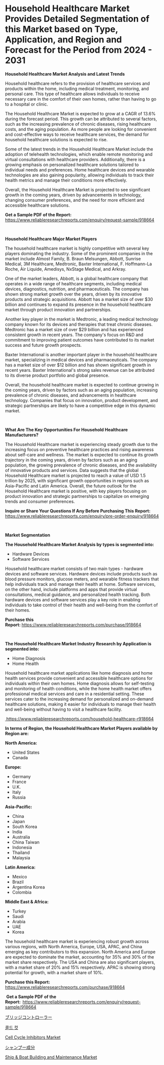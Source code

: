 <p><h1>Household Healthcare Market Provides Detailed Segmentation of this Market based on Type, Application, and Region and Forecast for the Period from 2024 - 2031</h1></p><p><strong>Household Healthcare Market Analysis and Latest Trends</strong></p>
<p><p>Household healthcare refers to the provision of healthcare services and products within the home, including medical treatment, monitoring, and personal care. This type of healthcare allows individuals to receive necessary care in the comfort of their own homes, rather than having to go to a hospital or clinic.</p><p>The Household Healthcare Market is expected to grow at a CAGR of 13.6% during the forecast period. This growth can be attributed to several factors, such as the increasing prevalence of chronic diseases, rising healthcare costs, and the aging population. As more people are looking for convenient and cost-effective ways to receive healthcare services, the demand for household healthcare solutions is expected to rise.</p><p>Some of the latest trends in the Household Healthcare Market include the adoption of telehealth technologies, which enable remote monitoring and virtual consultations with healthcare providers. Additionally, there is a growing emphasis on personalized healthcare solutions tailored to individual needs and preferences. Home healthcare devices and wearable technologies are also gaining popularity, allowing individuals to track their health metrics and manage their conditions more effectively.</p><p>Overall, the Household Healthcare Market is projected to see significant growth in the coming years, driven by advancements in technology, changing consumer preferences, and the need for more efficient and accessible healthcare solutions.</p></p>
<p><strong>Get a Sample PDF of the Report:&nbsp;</strong> <a href="https://www.reliableresearchreports.com/enquiry/request-sample/918664">https://www.reliableresearchreports.com/enquiry/request-sample/918664</a></p>
<p>&nbsp;</p>
<p><strong>Household Healthcare Major Market Players</strong></p>
<p><p>The household healthcare market is highly competitive with several key players dominating the industry. Some of the prominent companies in the market include Almost Family, B. Braun Melsungen, Abbott, Sunrise Medical, 3M Healthcare, Medtronic, Baxter International, F. Hoffmann-La Roche, Air Liquide, Amedisys, NxStage Medical, and Arkray.</p><p>One of the market leaders, Abbott, is a global healthcare company that operates in a wide range of healthcare segments, including medical devices, diagnostics, nutrition, and pharmaceuticals. The company has shown strong market growth over the years, driven by its innovative products and strategic acquisitions. Abbott has a market size of over $30 billion and continues to expand its presence in the household healthcare market through product innovation and partnerships.</p><p>Another key player in the market is Medtronic, a leading medical technology company known for its devices and therapies that treat chronic diseases. Medtronic has a market size of over $29 billion and has experienced consistent growth in recent years. The company's focus on R&D and commitment to improving patient outcomes have contributed to its market success and future growth prospects.</p><p>Baxter International is another important player in the household healthcare market, specializing in medical devices and pharmaceuticals. The company has a market size of over $12 billion and has shown significant growth in recent years. Baxter International's strong sales revenue can be attributed to its diverse product portfolio and global presence.</p><p>Overall, the household healthcare market is expected to continue growing in the coming years, driven by factors such as an aging population, increasing prevalence of chronic diseases, and advancements in healthcare technology. Companies that focus on innovation, product development, and strategic partnerships are likely to have a competitive edge in this dynamic market.</p></p>
<p>&nbsp;</p>
<p><strong>What Are The Key Opportunities For Household Healthcare Manufacturers?</strong></p>
<p><p>The Household Healthcare market is experiencing steady growth due to the increasing focus on preventive healthcare practices and rising awareness about self-care and wellness. The market is expected to continue its growth trajectory in the coming years, driven by factors such as an aging population, the growing prevalence of chronic diseases, and the availability of innovative products and services. Data suggests that the global Household Healthcare market is projected to reach a value of USD 1.5 trillion by 2025, with significant growth opportunities in regions such as Asia-Pacific and Latin America. Overall, the future outlook for the Household Healthcare market is positive, with key players focusing on product innovation and strategic partnerships to capitalize on emerging trends and consumer preferences.</p></p>
<p><strong>Inquire or Share Your Questions If Any Before Purchasing This Report:</strong> <a href="https://www.reliableresearchreports.com/enquiry/pre-order-enquiry/918664">https://www.reliableresearchreports.com/enquiry/pre-order-enquiry/918664</a></p>
<p>&nbsp;</p>
<p><strong>Market Segmentation</strong></p>
<p><strong>The Household Healthcare Market Analysis by types is segmented into:</strong></p>
<p><ul><li>Hardware Devices</li><li>Software Services</li></ul></p>
<p><p>Household healthcare market consists of two main types - hardware devices and software services. Hardware devices include products such as blood pressure monitors, glucose meters, and wearable fitness trackers that help individuals track and manage their health at home. Software services, on the other hand, include platforms and apps that provide virtual consultations, medical guidance, and personalized health tracking. Both hardware devices and software services play a key role in enabling individuals to take control of their health and well-being from the comfort of their homes.</p></p>
<p><strong>Purchase this Report:&nbsp;</strong><a href="https://www.reliableresearchreports.com/purchase/918664">https://www.reliableresearchreports.com/purchase/918664</a></p>
<p>&nbsp;</p>
<p><strong>The Household Healthcare Market Industry Research by Application is segmented into:</strong></p>
<p><ul><li>Home Diagnosis</li><li>Home Health</li></ul></p>
<p><p>Household healthcare market applications like home diagnosis and home health services provide convenient and accessible healthcare options for individuals within their own homes. Home diagnosis allows for self-testing and monitoring of health conditions, while the home health market offers professional medical services and care in a residential setting. These services cater to the increasing demand for personalized and on-demand healthcare solutions, making it easier for individuals to manage their health and well-being without having to visit a healthcare facility.</p></p>
<p><a href="https://www.reliableresearchreports.com/household-healthcare-r918664">&nbsp;https://www.reliableresearchreports.com/household-healthcare-r918664</a></p>
<p><strong>In terms of Region, the Household Healthcare Market Players available by Region are:</strong></p>
<p>
    <p> <strong> North America: </strong>
        <ul>
            <li>United States</li>
            <li>Canada</li>
        </ul>
        </p> 
    <p> <strong> Europe: </strong>
        <ul>
            <li>Germany</li>
            <li>France</li>
            <li>U.K.</li>
            <li>Italy</li>
            <li>Russia</li>
        </ul>
        </p> 
    <p> <strong> Asia-Pacific: </strong>
        <ul>
            <li>China</li>
            <li>Japan</li>
            <li>South Korea</li>
            <li>India</li>
            <li>Australia</li>
            <li>China Taiwan</li>
            <li>Indonesia</li>
            <li>Thailand</li>
            <li>Malaysia</li>
        </ul>
        </p> 
    <p> <strong> Latin America: </strong>
        <ul>
            <li>Mexico</li>
            <li>Brazil</li>
            <li>Argentina Korea</li>
            <li>Colombia</li>
        </ul>
        </p> 
    <p> <strong> Middle East & Africa: </strong>
        <ul>
            <li>Turkey</li>
            <li>Saudi</li>
            <li>Arabia</li>
            <li>UAE</li>
            <li>Korea</li>
        </ul>
    </p>
    </p>
<p><p>The household healthcare market is experiencing robust growth across various regions, with North America, Europe, USA, APAC, and China emerging as key contributors to this expansion. North America and Europe are expected to dominate the market, accounting for 35% and 30% of the market share respectively. The USA and China are also significant players, with a market share of 20% and 15% respectively. APAC is showing strong potential for growth, with a market share of 10%.</p></p>
<p><strong>Purchase this Report: </strong><a href="https://www.reliableresearchreports.com/purchase/918664">https://www.reliableresearchreports.com/purchase/918664</a></p>
<p>&nbsp;<strong>Get a Sample PDF of the Report:&nbsp;&nbsp;</strong><a href="https://www.reliableresearchreports.com/enquiry/request-sample/918664">https://www.reliableresearchreports.com/enquiry/request-sample/918664</a></p>
<p><strong></strong></p>
<p><p><a href="https://medium.com/@amandasantosxavier51/%E3%83%96%E3%83%AA%E3%83%83%E3%82%B8%E3%82%B3%E3%83%B3%E3%83%88%E3%83%AD%E3%83%BC%E3%83%A9%E3%83%BC%E5%B8%82%E5%A0%B4%E3%81%AE%E8%A6%8F%E6%A8%A1-cagr-%E3%83%88%E3%83%AC%E3%83%B3%E3%83%89-2024-2030-c49022f8439e">ブリッジコントローラー</a></p><p><a href="https://github.com/sougarounis/Market-Research-Report-List-3/blob/main/372546054266.md">콜드 컷</a></p><p><a href="https://www.linkedin.com/pulse/cell-cycle-inhibitors-market-furnishes-information-share-trends-zcqof">Cell Cycle Inhibitors Market</a></p><p><a href="https://medium.com/@jarredmertz53/%E3%82%B7%E3%83%A3%E3%83%B3%E3%83%97%E3%83%BC%E6%88%90%E5%88%86%E5%B8%82%E5%A0%B4-%E7%AB%B6%E4%BA%89%E5%88%86%E6%9E%90-%E5%B8%82%E5%A0%B4%E5%8B%95%E5%90%91-%E5%8F%8A%E3%81%B32031%E5%B9%B4%E3%81%BE%E3%81%A7%E3%81%AE%E4%BA%88%E6%B8%AC-4fb82732f91c">シャンプー成分</a></p><p><a href="https://github.com/ashman753/Market-Research-Report-List-1/blob/main/ship-boat-building-and-maintenance-market.md">Ship & Boat Building and Maintenance Market</a></p></p>